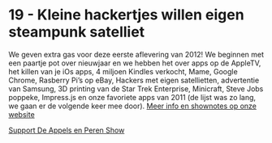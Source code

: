 # 19 - Kleine hackertjes willen eigen steampunk satelliet

<p>We geven extra gas voor deze eerste aflevering van 2012! We beginnen met een paartje pot over nieuwjaar en we hebben het over apps op de AppleTV, het killen van je iOs apps, 4 miljoen Kindles verkocht, Mame, Google Chrome, Rasberry Pi’s op eBay, Hackers met eigen satellietten, advertentie van Samsung, 3D printing van de Star Trek Enterprise, Minicraft, Steve Jobs poppeke, Impress.js en onze favoriete apps van 2011 (de lijst was zo lang, we gaan er de volgende keer mee door). <a href="http://aepp.nl/post/15197678532/19-kleine-hackertjes-willen-eigen-steampunk-satelliet">Meer info en shownotes op onze website</a></p><p><a href="https://www.patreon.com/appelsenperenshow" rel="payment">Support De Appels en Peren Show</a></p>